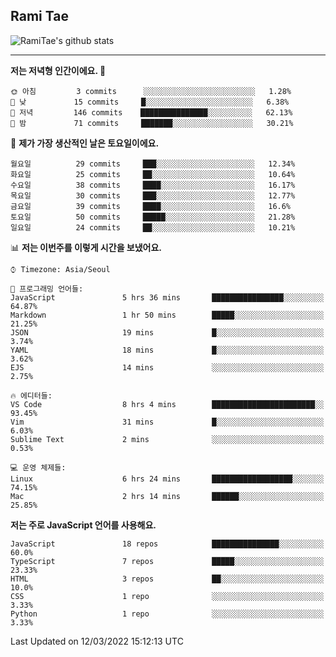 ## Rami Tae

![RamiTae's github stats](https://github-readme-stats.vercel.app/api?username=RamiTae&show_icons=true&theme=tokyonight)

---
<!--START_SECTION:waka-->
**저는 저녁형 인간이에요. 🦉** 

```text
🌞 아침         3 commits      ░░░░░░░░░░░░░░░░░░░░░░░░░   1.28% 
🌆 낮　         15 commits     █░░░░░░░░░░░░░░░░░░░░░░░░   6.38% 
🌃 저녁         146 commits    ███████████████░░░░░░░░░░   62.13% 
🌙 밤　         71 commits     ███████░░░░░░░░░░░░░░░░░░   30.21%

```
📅 **제가 가장 생산적인 날은 토요일이에요.** 

```text
월요일          29 commits     ███░░░░░░░░░░░░░░░░░░░░░░   12.34% 
화요일          25 commits     ██░░░░░░░░░░░░░░░░░░░░░░░   10.64% 
수요일          38 commits     ████░░░░░░░░░░░░░░░░░░░░░   16.17% 
목요일          30 commits     ███░░░░░░░░░░░░░░░░░░░░░░   12.77% 
금요일          39 commits     ████░░░░░░░░░░░░░░░░░░░░░   16.6% 
토요일          50 commits     █████░░░░░░░░░░░░░░░░░░░░   21.28% 
일요일          24 commits     ██░░░░░░░░░░░░░░░░░░░░░░░   10.21%

```


📊 **저는 이번주를 이렇게 시간을 보냈어요.** 

```text
⌚︎ Timezone: Asia/Seoul

💬 프로그래밍 언어들: 
JavaScript               5 hrs 36 mins       ████████████████░░░░░░░░░   64.87% 
Markdown                 1 hr 50 mins        █████░░░░░░░░░░░░░░░░░░░░   21.25% 
JSON                     19 mins             █░░░░░░░░░░░░░░░░░░░░░░░░   3.74% 
YAML                     18 mins             █░░░░░░░░░░░░░░░░░░░░░░░░   3.62% 
EJS                      14 mins             ░░░░░░░░░░░░░░░░░░░░░░░░░   2.75%

🔥 에디터들: 
VS Code                  8 hrs 4 mins        ███████████████████████░░   93.45% 
Vim                      31 mins             █░░░░░░░░░░░░░░░░░░░░░░░░   6.03% 
Sublime Text             2 mins              ░░░░░░░░░░░░░░░░░░░░░░░░░   0.53%

💻 운영 체제들: 
Linux                    6 hrs 24 mins       ██████████████████░░░░░░░   74.15% 
Mac                      2 hrs 14 mins       ██████░░░░░░░░░░░░░░░░░░░   25.85%

```

**저는 주로 JavaScript 언어를 사용해요.** 

```text
JavaScript               18 repos            ███████████████░░░░░░░░░░   60.0% 
TypeScript               7 repos             █████░░░░░░░░░░░░░░░░░░░░   23.33% 
HTML                     3 repos             ██░░░░░░░░░░░░░░░░░░░░░░░   10.0% 
CSS                      1 repo              ░░░░░░░░░░░░░░░░░░░░░░░░░   3.33% 
Python                   1 repo              ░░░░░░░░░░░░░░░░░░░░░░░░░   3.33%

```



 Last Updated on 12/03/2022 15:12:13 UTC
<!--END_SECTION:waka-->
